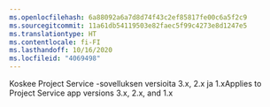 ```yaml
---
ms.openlocfilehash: 6a88092a6a7d8d74f43c2ef85817fe00c6a5f2c9
ms.sourcegitcommit: 11a61db54119503e82faec5f99c4273e8d1247e5
ms.translationtype: HT
ms.contentlocale: fi-FI
ms.lasthandoff: 10/16/2020
ms.locfileid: "4069498"
---
```

<span data-ttu-id="bc501-101">Koskee Project Service -sovelluksen versioita 3.x, 2.x ja 1.x</span><span class="sxs-lookup"><span data-stu-id="bc501-101">Applies to Project Service app versions 3.x, 2.x, and 1.x</span></span>
